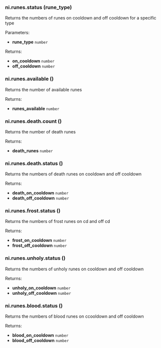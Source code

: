 ### ni.runes.status (rune_type)

Returns the numbers of runes on cooldown and off cooldown for a specific type

Parameters:
- **rune_type** `number`

Returns:
- **on_cooldown** `number`
- **off_cooldown** `number`

### ni.runes.available ()

Returns the number of available runes

Returns:
- **runes_available** `number`

### ni.runes.death.count ()

Returns the number of death runes

Returns:
- **death_runes** `number`

### ni.runes.death.status ()

Returns the numbers of death runes on cooldown and off cooldown

Returns:
- **death_on_cooldown** `number`
- **death_off_cooldown** `number`

### ni.runes.frost.status ()

Returns the numbers of frost runes on cd and off cd

Returns:
- **frost_on_cooldown** `number`
- **frost_off_cooldown** `number`

### ni.runes.unholy.status ()

Returns the numbers of unholy runes on cooldown and off cooldown

Returns:
- **unholy_on_cooldown** `number`
- **unholy_off_cooldown** `number`

### ni.runes.blood.status ()

Returns the numbers of blood runes on ccooldown and off cooldown

Returns:
- **blood_on_cooldown** `number`
- **blood_off_cooldown** `number`

